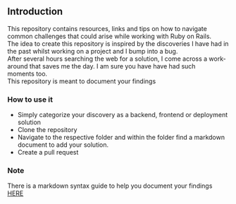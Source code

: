 ## Introduction
This repository contains resources, links and tips on how to navigate common challenges that could arise while working with Ruby on Rails. </br>
The idea to create this repository is inspired by the discoveries I have had in the past whilst working on a project and I bump into a bug. </br>
After several hours searching the web for a solution, I come across a work-around that saves me the day. I am sure you have have had such <br>
moments too. <br>
This repository is meant to document your findings

### How to use it
- Simply categorize your discovery as a backend, frontend or deployment solution
- Clone the repository
- Navigate to the respective folder and within the folder find a markdown document to add your solution.
- Create a pull request

### Note
There is a markdown syntax guide to help you document your findings [HERE](https://github.com/symokevo/rails-dev-resources/blob/main/markdown_syntax_guide.md)
